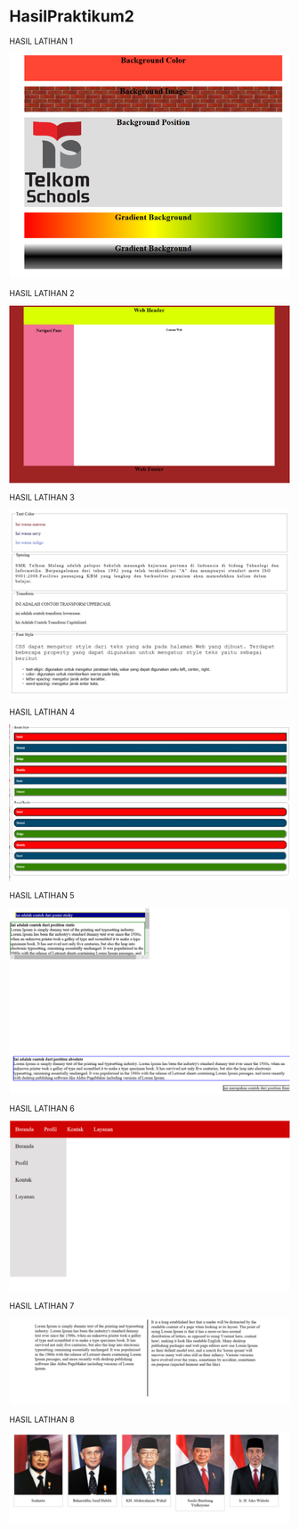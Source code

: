 # HasilPraktikum2
HASIL LATIHAN 1

![alt text](https://github.com/ImeldaZahwaAracella27rpl/HasilPraktikum2/blob/master/1.png)

HASIL LATIHAN 2

![alt text](https://github.com/ImeldaZahwaAracella27rpl/HasilPraktikum2/blob/master/2.png)

HASIL LATIHAN 3

![alt text](https://github.com/ImeldaZahwaAracella27rpl/HasilPraktikum2/blob/master/3.png)

HASIL LATIHAN 4

![alt text](https://github.com/ImeldaZahwaAracella27rpl/HasilPraktikum2/blob/master/4.png)

HASIL LATIHAN 5

![alt text](https://github.com/ImeldaZahwaAracella27rpl/HasilPraktikum2/blob/master/5.png)

HASIL LATIHAN 6

![alt textx](https://github.com/ImeldaZahwaAracella27rpl/HasilPraktikum2/blob/master/6.png)

HASIL LATIHAN 7

![alt text](https://github.com/ImeldaZahwaAracella27rpl/HasilPraktikum2/blob/master/7.png)

HASIL LATIHAN 8

![alt text](https://github.com/ImeldaZahwaAracella27rpl/HasilPraktikum2/blob/master/8.png)
